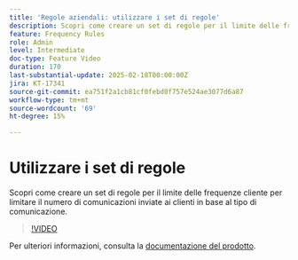 ```yaml
---
title: 'Regole aziendali: utilizzare i set di regole'
description: Scopri come creare un set di regole per il limite delle frequenze cliente per limitare il numero di comunicazioni inviate ai clienti in base al tipo di comunicazione in Adobe Journey Optimizer (AJO).
feature: Frequency Rules
role: Admin
level: Intermediate
doc-type: Feature Video
duration: 170
last-substantial-update: 2025-02-18T00:00:00Z
jira: KT-17341
source-git-commit: ea751f2a1cb81cf0febd0f757e524ae3077d6a87
workflow-type: tm+mt
source-wordcount: '69'
ht-degree: 15%

---
```



# Utilizzare i set di regole

Scopri come creare un set di regole per il limite delle frequenze cliente per limitare il numero di comunicazioni inviate ai clienti in base al tipo di comunicazione.

>[!VIDEO](https://video.tv.adobe.com/v/3444734/?learn=on&enablevpops&captions=ita)

Per ulteriori informazioni, consulta la [documentazione del prodotto](https://experienceleague.adobe.com/it/docs/journey-optimizer/using/configuration/rule-sets).
